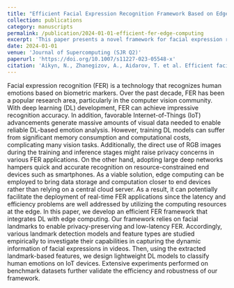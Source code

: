 ```yaml
---
title: "Efficient Facial Expression Recognition Framework Based on Edge Computing" 
collection: publications 
category: manuscripts 
permalink: /publication/2024-01-01-efficient-fer-edge-computing 
excerpt: 'This paper presents a novel framework for facial expression recognition (FER) using edge computing to address the challenges of latency, memory usage, and privacy in DL-based FER models. It empirically evaluates various landmark detection models for robust, real-time FER on IoT devices, demonstrating significant improvements in efficiency and performance.' 
date: 2024-01-01 
venue: 'Journal of Supercomputing (SJR Q2)' 
paperurl: 'https://doi.org/10.1007/s11227-023-05548-x' 
citation: 'Aikyn, N., Zhanegizov, A., Aidarov, T. et al. Efficient facial expression recognition framework based on edge computing. <i>J Supercomput<i> 80, 1935–1972 (2024). https://doi.org/10.1007/s11227-023-05548-x'
---
```


Facial expression recognition (FER) is a technology that recognizes human emotions based on biometric markers. Over the past decade, FER has been a popular research area, particularly in the computer vision community. With deep learning (DL) development, FER can achieve impressive recognition accuracy. In addition, favorable Internet-of-Things (IoT) advancements generate massive amounts of visual data needed to enable reliable DL-based emotion analysis. However, training DL models can suffer from significant memory consumption and computational costs, complicating many vision tasks. Additionally, the direct use of RGB images during the training and inference stages might raise privacy concerns in various FER applications. On the other hand, adopting large deep networks hampers quick and accurate recognition on resource-constrained end devices such as smartphones. As a viable solution, edge computing can be employed to bring data storage and computation closer to end devices rather than relying on a central cloud server. As a result, it can potentially facilitate the deployment of real-time FER applications since the latency and efficiency problems are well addressed by utilizing the computing resources at the edge. In this paper, we develop an efficient FER framework that integrates DL with edge computing. Our framework relies on facial landmarks to enable privacy-preserving and low-latency FER. Accordingly, various landmark detection models and feature types are studied empirically to investigate their capabilities in capturing the dynamic information of facial expressions in videos. Then, using the extracted landmark-based features, we design lightweight DL models to classify human emotions on IoT devices. Extensive experiments performed on benchmark datasets further validate the efficiency and robustness of our framework.
